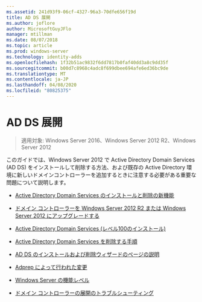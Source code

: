 ```yaml
---
ms.assetid: 241d93f9-06cf-4327-96a3-70dfe656f19d
title: AD DS 展開
ms.author: joflore
author: MicrosoftGuyJFlo
manager: mtillman
ms.date: 08/07/2018
ms.topic: article
ms.prod: windows-server
ms.technology: identity-adds
ms.openlocfilehash: 1f32b51ac9832f6dd7817b0faf40dd3a8c9dd35f
ms.sourcegitcommit: b00d7c8968c4adc8f699dbee694afe6ed36bc9de
ms.translationtype: MT
ms.contentlocale: ja-JP
ms.lasthandoff: 04/08/2020
ms.locfileid: "80825375"
---
```

# <a name="ad-ds-deployment"></a>AD DS 展開

>適用対象: Windows Server 2016、Windows Server 2012 R2、Windows Server 2012

このガイドでは、Windows Server 2012 で Active Directory Domain Services (AD DS) をインストールして削除する方法、および既存の Active Directory 環境に新しいドメインコントローラーを追加するときに注意する必要がある重要な問題について説明します。  
  
- [Active Directory Domain Services のインストールと削除の新機能](../../ad-ds/deploy/What-s-New-in-Active-Directory-Domain-Services-Installation-and-Removal.md)  
  
- [ドメイン コントローラーを Windows Server 2012 R2 または Windows Server 2012 にアップグレードする](../../ad-ds/deploy/Upgrade-Domain-Controllers-to-Windows-Server-2012-R2-and-Windows-Server-2012.md)  
  
- [Active Directory Domain Services &#40;レベル100のインストール&#41;](../../ad-ds/deploy/Install-Active-Directory-Domain-Services--Level-100-.md)  
  
- [Active Directory Domain Services を削除する手順](assetId:///99b97af0-aa7e-41ed-8c81-4eee6c03eb4c)  
  
- [AD DS のインストールおよび削除ウィザードのページの説明](../../ad-ds/deploy/AD-DS-Installation-and-Removal-Wizard-Page-Descriptions.md)  
  
- [Adprep によって行われた変更](../../ad-ds/deploy/adprep/Changes-Made-by-Adprep.md)  

- [Windows Server の機能レベル](../../ad-ds/active-directory-functional-levels.md)
  
- [ドメイン コントローラーの展開のトラブルシューティング](../../ad-ds/deploy/Troubleshooting-Domain-Controller-Deployment.md)  
